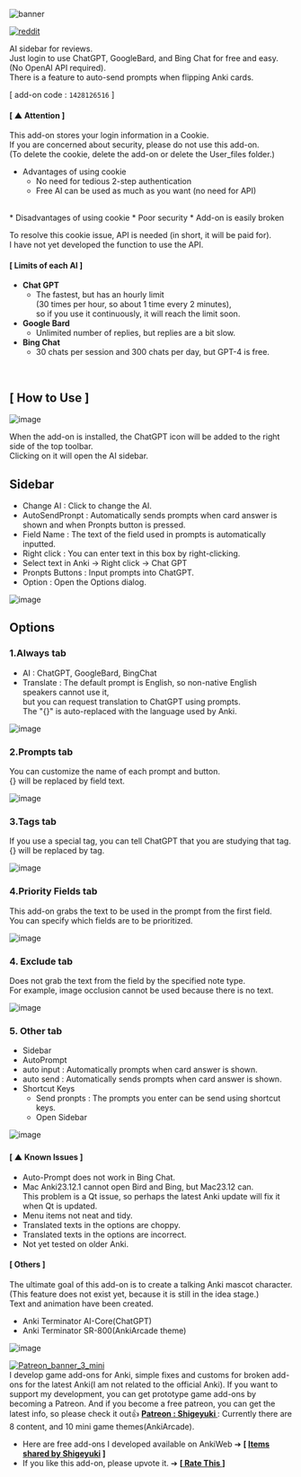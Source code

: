 
![banner](https://github.com/shigeyukey/Anki-Terminator-/assets/124401518/8141ce68-9f0a-4eb9-8f99-e418a879baa2)


[![reddit](https://github.com/shigeyukey/AnkiRestart/assets/124401518/85368aad-6f50-4335-8858-7a30a66fb065)](https://www.reddit.com/user/Shige-yuki)

AI sidebar for reviews. <br>
Just login to use ChatGPT, GoogleBard, and Bing Chat for free and easy.<br>
(No OpenAI API required).<br>
There is a feature to auto-send prompts when flipping Anki cards.<br>

[ add-on code : `1428126516` ]<br> 

#### [ ▲ Attention ]
 This add-on stores your login information in a Cookie.<br>
 If you are concerned about security, please do not use this add-on.<br>
(To delete the cookie, delete the add-on or delete the User_files folder.)<br>

*  Advantages of using cookie
    * No need for tedious 2-step authentication
    * Free AI can be used as much as you want (no need for API)
<br>
*  Disadvantages of using cookie 
    * Poor security
    * Add-on is easily broken<br>

To resolve this cookie issue, API is needed (in short, it will be paid for).<br>
I have not yet developed the function to use the API.<br>

#### [ Limits of each AI ]<br>
 * **Chat GPT**
    * The fastest, but has an hourly limit<br>
 (30 times per hour, so about 1 time every 2 minutes), <br>
 so if you use it continuously, it will reach the limit soon.
 * **Google Bard** 
    * Unlimited number of replies, but replies are a bit slow.
 * **Bing Chat** 
    * 30 chats per session and 300 chats per day, but GPT-4 is free.
<br>

 ## [ How to Use ]


![image](https://github.com/shigeyukey/Anki-Terminator-/assets/124401518/29e4db70-2b95-4613-84b7-f4261d49cc92)<br>

When the add-on is installed, the ChatGPT icon will be added to the right side of the top toolbar.<br>
Clicking on it will open the AI sidebar.<br>


## Sidebar

* Change AI : Click to change the AI.
* AutoSendPronpt : Automatically sends prompts when card answer is shown and when Pronpts button is pressed.
* Field Name : The text of the field used in prompts is automatically inputted.
 * Right click : You can enter text in this box by right-clicking.
 * Select text in Anki -> Right click -> Chat GPT
* Pronpts Buttons : Input prompts into ChatGPT.
* Option : Open the Options dialog.


![image](https://github.com/shigeyukey/Anki-Terminator-/assets/124401518/4a6aa260-407f-412e-82c9-3df052ecef71)<br>

## Options

### 1.Always tab

*  AI : ChatGPT, GoogleBard, BingChat
*  Translate : The default prompt is English, so non-native English speakers cannot use it,<br>
   but you can request translation to ChatGPT using prompts.<br>
   The "{}" is auto-replaced with the language used by Anki.<br>

![image](https://github.com/shigeyukey/Anki-Terminator-/assets/124401518/cacdeb42-663f-4724-8bd5-94a67daf17df)<br>

### 2.Prompts tab

You can customize the name of each prompt and button.<br>
{} will be replaced by field text.<br>

![image](https://github.com/shigeyukey/Anki-Terminator-/assets/124401518/49657f12-7dd0-421b-84d1-bd8715f82dc2)<br>


### 3.Tags tab

If you use a special tag, you can tell ChatGPT that you are studying that tag.<br>
{} will be replaced by tag.<br>

![image](https://github.com/shigeyukey/Anki-Terminator-/assets/124401518/8f0b6011-91eb-493d-88e9-28a82c71e7f6)<br>

### 4.Priority Fields tab

This add-on grabs the text to be used in the prompt from the first field.<br>
You can specify which fields are to be prioritized.<br>

![image](https://github.com/shigeyukey/Anki-Terminator-/assets/124401518/237ea7b3-fc17-4988-bf13-c0dc65f48bed)<br>

### 4. Exclude tab

Does not grab the text from the field by the specified note type.<br>
For example, image occlusion cannot be used because there is no text.<br>

![image](https://github.com/shigeyukey/Anki-Terminator-/assets/124401518/9185a136-08b9-4a85-812c-f39fe98bc1f8)<br>

### 5. Other tab

* Sidebar
* AutoPrompt
 * auto input : Automatically prompts when card answer is shown.
 * auto send : Automatically sends prompts when card answer is shown.
* Shortcut Keys
  * Send pronpts : The prompts you enter can be send using shortcut keys.
  * Open Sidebar

![image](https://github.com/shigeyukey/Anki-Terminator-/assets/124401518/9952f1b2-b95a-4809-ac4b-50a28cf1b0a2)


### 



#### [ ▲ Known Issues ]
* Auto-Prompt does not work in Bing Chat.
* Mac Anki23.12.1 cannot open Bird and Bing, but Mac23.12 can. <br>
This problem is a Qt issue, so perhaps the latest Anki update will fix it when Qt is updated. <br>
* Menu items not neat and tidy.
* Translated texts in the options are choppy.
* Translated texts in the options are incorrect.
* Not yet tested on older Anki.

#### [ Others ]

The ultimate goal of this add-on is to create a talking Anki mascot character.<br>
(This feature does not exist yet, because it is still in the idea stage.)<br>
Text and animation have been created.<br>
* Anki Terminator AI-Core(ChatGPT)
* Anki Terminator SR-800(AnkiArcade theme)

![image](https://github.com/shigeyukey/Anki-Terminator-/assets/124401518/676d6880-f396-4994-bd3b-1436b851c1d6)



[![Patreon_banner_3_mini](https://github.com/shigeyukey/Pokemanki-Gold/assets/124401518/7f700af6-90f0-4a05-b0fe-c3a4524c2c8d)](http://patreon.com/Shigeyuki)  <br>
I develop game add-ons for Anki, simple fixes and customs for broken add-ons for the latest Anki(I am not related to the official Anki). If you want to support my development, you can get prototype game add-ons by becoming a Patreon. And if you become a free patreon, you can get the latest info, so please check it out👍 **[ Patreon : Shigeyuki ](https://www.patreon.com/Shigeyuki)**  : Currently there are 8 content, and 10 mini game themes(AnkiArcade). <br>
* Here are free add-ons I developed available on AnkiWeb ➔ **[ [Items shared by Shigeyuki](https://ankiweb.net/shared/by-author/1428126516) ]**<br>
* If you like this add-on, please upvote it. ➔ **[[  Rate This ](https://ankiweb.net/shared/review/1428126516) ]**
